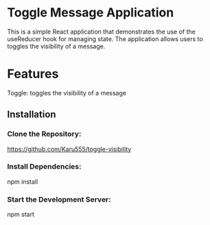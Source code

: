 # Toggle Message Application

This is a simple React application that demonstrates the use of the useReducer hook for managing state. The application allows users to  toggles the visibility of a message. 

# Features 

Toggle: toggles the visibility of a message 

## Installation

### Clone the Repository:

https://github.com/Karu555/toggle-visibility


### Install Dependencies:

npm install

### Start the Development Server:

npm start
